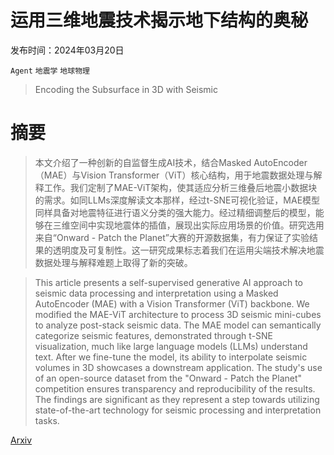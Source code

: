 # 运用三维地震技术揭示地下结构的奥秘

发布时间：2024年03月20日

`Agent` `地震学` `地球物理`

> Encoding the Subsurface in 3D with Seismic

# 摘要

> 本文介绍了一种创新的自监督生成AI技术，结合Masked AutoEncoder（MAE）与Vision Transformer（ViT）核心结构，用于地震数据处理与解释工作。我们定制了MAE-ViT架构，使其适应分析三维叠后地震小数据块的需求。如同LLMs深度解读文本那样，经过t-SNE可视化验证，MAE模型同样具备对地震特征进行语义分类的强大能力。经过精细调整后的模型，能够在三维空间中实现地震体的插值，展现出实际应用场景的价值。研究选用来自“Onward - Patch the Planet”大赛的开源数据集，有力保证了实验结果的透明度及可复制性。这一研究成果标志着我们在运用尖端技术解决地震数据处理与解释难题上取得了新的突破。

> This article presents a self-supervised generative AI approach to seismic data processing and interpretation using a Masked AutoEncoder (MAE) with a Vision Transformer (ViT) backbone. We modified the MAE-ViT architecture to process 3D seismic mini-cubes to analyze post-stack seismic data. The MAE model can semantically categorize seismic features, demonstrated through t-SNE visualization, much like large language models (LLMs) understand text. After we fine-tune the model, its ability to interpolate seismic volumes in 3D showcases a downstream application. The study's use of an open-source dataset from the "Onward - Patch the Planet" competition ensures transparency and reproducibility of the results. The findings are significant as they represent a step towards utilizing state-of-the-art technology for seismic processing and interpretation tasks.

[Arxiv](https://arxiv.org/abs/2403.13593)